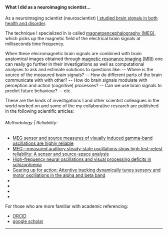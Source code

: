 #### What I did as a neuroimaging scientist...

As a neuroimaging scientist (neuroscientist) [I studied brain signals in both health and disorder](https://github.com/hengrumay/brain_dances). 

The technique I specialized in is called [magnetoencephalography (MEG)](http://megcommunity.org/what-is-meg), 
which picks up the magnetic field of the electrical brain signals at milliseconds time frequency. 

When these elecromagnetic brain signals are combined with brain anatomical images obtained through 
[magnetic resonance imaging (MRI)](https://en.wikipedia.org/wiki/Magnetic_resonance_imaging) 
one can really go further in their investigations as well as computational analyses to ask and estimate solutions to questions 
like: 
  -- Where is the source of the measured brain signals? 
  -- How do different parts of the brain communicate with with other?
  -- How do brain signals modulate with perception and action (cognitive) processes? 
  -- Can we use brain signals to predict future behaviour? 
  -- etc. 

These are the kinds of investigations I and other scientist colleagues in the world worked on
and some of the my collaborative research are published in the following scientific articles:

###### Methodology | Reliability: 
- [MEG sensor and source measures of visually induced gamma-band oscillations are highly reliable](https://doi.org/10.1016/j.neuroimage.2016.05.006)
- [MEG—measured auditory steady-state oscillations show high test–retest reliability: A sensor and source-space analysis](https://doi.org/10.1016/j.neuroimage.2015.07.055)
- [High-frequency neural oscillations and visual processing deficits in schizophrenia](https://www.frontiersin.org/articles/10.3389/fpsyg.2013.00621/full)
- [Gearing up for action: Attentive tracking dynamically tunes sensory and motor oscillations in the alpha and beta band](https://doi.org/10.1016/j.neuroimage.2013.04.120)
- []()
- []()
- []()
- []()


For those who are more familiar with academic referencing:     
<!-- 
- [ResearchGate](https://www.researchgate.net/profile/H_Rm_Tan2) ) 
--> 
- [ORCID](http://orcid.org/0000-0003-2109-0781)   
- [google scholar](https://scholar.google.com/citations?hl=en&user=dYvmLyMAAAAJ&view_op=list_works&gmla=AJsN-F605v5T0dj_KdhP2FNbxZXz5HDUnEoZWVTI6Z-ZmGvPtEdL5GJMKF8bZ36DB667bQQiaMz1_o1LR76E2xQPOu_4IagLBg)  

-----

